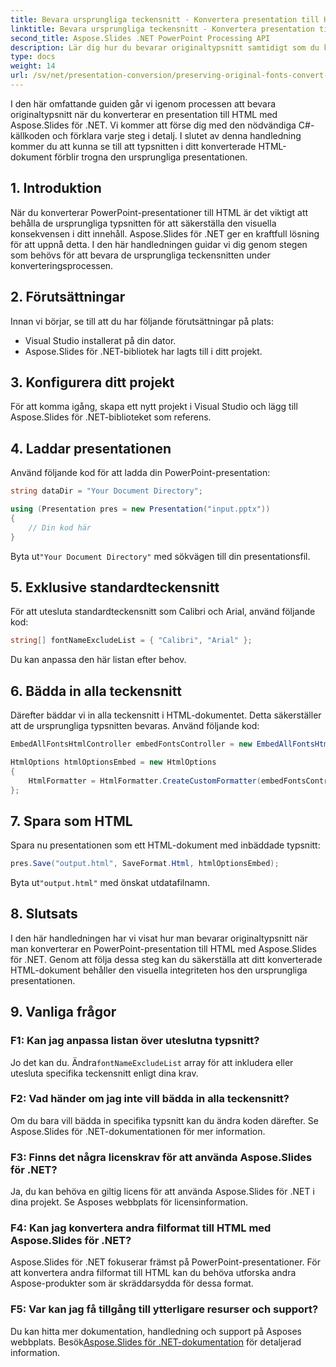 ```yaml
---
title: Bevara ursprungliga teckensnitt - Konvertera presentation till HTML
linktitle: Bevara ursprungliga teckensnitt - Konvertera presentation till HTML
second_title: Aspose.Slides .NET PowerPoint Processing API
description: Lär dig hur du bevarar originaltypsnitt samtidigt som du konverterar presentationer till HTML med Aspose.Slides för .NET. Säkerställ teckensnittskonsistens och visuell effekt utan ansträngning.
type: docs
weight: 14
url: /sv/net/presentation-conversion/preserving-original-fonts-convert-presentation-to-html/
---
```


I den här omfattande guiden går vi igenom processen att bevara originaltypsnitt när du konverterar en presentation till HTML med Aspose.Slides för .NET. Vi kommer att förse dig med den nödvändiga C#-källkoden och förklara varje steg i detalj. I slutet av denna handledning kommer du att kunna se till att typsnitten i ditt konverterade HTML-dokument förblir trogna den ursprungliga presentationen.

## 1. Introduktion

När du konverterar PowerPoint-presentationer till HTML är det viktigt att behålla de ursprungliga typsnitten för att säkerställa den visuella konsekvensen i ditt innehåll. Aspose.Slides för .NET ger en kraftfull lösning för att uppnå detta. I den här handledningen guidar vi dig genom stegen som behövs för att bevara de ursprungliga teckensnitten under konverteringsprocessen.

## 2. Förutsättningar

Innan vi börjar, se till att du har följande förutsättningar på plats:

- Visual Studio installerat på din dator.
- Aspose.Slides för .NET-bibliotek har lagts till i ditt projekt.

## 3. Konfigurera ditt projekt

För att komma igång, skapa ett nytt projekt i Visual Studio och lägg till Aspose.Slides för .NET-biblioteket som referens.

## 4. Laddar presentationen

Använd följande kod för att ladda din PowerPoint-presentation:

```csharp
string dataDir = "Your Document Directory";

using (Presentation pres = new Presentation("input.pptx"))
{
    // Din kod här
}
```

 Byta ut`"Your Document Directory"` med sökvägen till din presentationsfil.

## 5. Exklusive standardteckensnitt

För att utesluta standardteckensnitt som Calibri och Arial, använd följande kod:

```csharp
string[] fontNameExcludeList = { "Calibri", "Arial" };
```

Du kan anpassa den här listan efter behov.

## 6. Bädda in alla teckensnitt

Därefter bäddar vi in alla teckensnitt i HTML-dokumentet. Detta säkerställer att de ursprungliga typsnitten bevaras. Använd följande kod:

```csharp
EmbedAllFontsHtmlController embedFontsController = new EmbedAllFontsHtmlController(fontNameExcludeList);

HtmlOptions htmlOptionsEmbed = new HtmlOptions
{
    HtmlFormatter = HtmlFormatter.CreateCustomFormatter(embedFontsController)
};
```

## 7. Spara som HTML

Spara nu presentationen som ett HTML-dokument med inbäddade typsnitt:

```csharp
pres.Save("output.html", SaveFormat.Html, htmlOptionsEmbed);
```

 Byta ut`"output.html"` med önskat utdatafilnamn.

## 8. Slutsats

I den här handledningen har vi visat hur man bevarar originaltypsnitt när man konverterar en PowerPoint-presentation till HTML med Aspose.Slides för .NET. Genom att följa dessa steg kan du säkerställa att ditt konverterade HTML-dokument behåller den visuella integriteten hos den ursprungliga presentationen.

## 9. Vanliga frågor

### F1: Kan jag anpassa listan över uteslutna typsnitt?

 Jo det kan du. Ändra`fontNameExcludeList` array för att inkludera eller utesluta specifika teckensnitt enligt dina krav.

### F2: Vad händer om jag inte vill bädda in alla teckensnitt?

Om du bara vill bädda in specifika typsnitt kan du ändra koden därefter. Se Aspose.Slides för .NET-dokumentationen för mer information.

### F3: Finns det några licenskrav för att använda Aspose.Slides för .NET?

Ja, du kan behöva en giltig licens för att använda Aspose.Slides för .NET i dina projekt. Se Asposes webbplats för licensinformation.

### F4: Kan jag konvertera andra filformat till HTML med Aspose.Slides för .NET?

Aspose.Slides för .NET fokuserar främst på PowerPoint-presentationer. För att konvertera andra filformat till HTML kan du behöva utforska andra Aspose-produkter som är skräddarsydda för dessa format.

### F5: Var kan jag få tillgång till ytterligare resurser och support?

 Du kan hitta mer dokumentation, handledning och support på Asposes webbplats. Besök[Aspose.Slides för .NET-dokumentation](https://reference.aspose.com/slides/net/) för detaljerad information.
